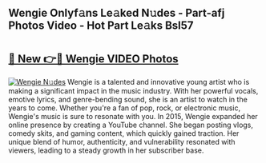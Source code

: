 ## Wengie Onlyf𝚊ns Le𝚊ked N𝚞des - Part-afj Photos Video - Hot Part Le𝚊ks Bsl57

# <h2><a href="http://ab18353.deff.icu/?id=Wengie">🔗 New 👉🔴 Wengie VIDEO Photos</a></h2>

[![Wengie N𝚞des](https://i.imgur.com/rIISA9y.gif)](http://ab18353.deff.icu/?id=Wengie)
Wengie is a talented and innovative young artist who is making a significant impact in the music industry. With her powerful vocals, emotive lyrics, and genre-bending sound, she is an artist to watch in the years to come. Whether you're a fan of pop, rock, or electronic music, Wengie's music is sure to resonate with you. In 2015, Wengie expanded her online presence by creating a YouTube channel. She began posting vlogs, comedy skits, and gaming content, which quickly gained traction. Her unique blend of humor, authenticity, and vulnerability resonated with viewers, leading to a steady growth in her subscriber base.
